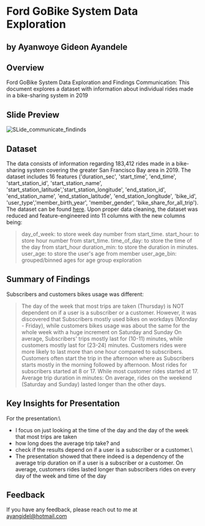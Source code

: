 # Ford GoBike System Data Exploration
## by Ayanwoye Gideon Ayandele

## Overview
Ford GoBike System Data Exploration and Findings Communication: This document explores a dataset with information about individual rides made in a bike-sharing system  in 2019
## Slide Preview
![SLide_communicate_findinds](https://user-images.githubusercontent.com/58152694/143484454-a2fb6bf8-c964-4ba2-8584-596ac6259696.gif)


## Dataset

The data consists of information regarding 183,412 rides made in a bike-sharing system covering the greater San Francisco Bay area in 2019. The dataset includes 16 features ('duration_sec', 'start_time', 'end_time', 'start_station_id', 'start_station_name', 'start_station_latitude','start_station_longitude', 'end_station_id', 'end_station_name', 'end_station_latitude', 'end_station_longitude', 'bike_id', 'user_type','member_birth_year', 'member_gender', 'bike_share_for_all_trip'). The dataset can be found [here](https://www.fordgobike.com/system-data).
Upon proper data cleaning, the dataset was reduced and feature-engineered into 11 columns with  the new columns being: 

> day_of_week: to store week day number from start_time.
> start_hour: to store hour number from start_time.
> time_of_day: to store the time of the day from start_hour
> duration_min: to store the duration in minutes.
> user_age: to store the user's age from member
> user_age_bin: grouped/binned ages for age group exploration


## Summary of Findings

Subscribers and customers bikes usage was different:

> The day of the week that most trips are taken (Thursday) is NOT dependent on if a user is a subscriber or a customer. However, it was discovered that Subscribers mostly used bikes on workdays (Monday - Friday), while customers bikes usage was about the same for the whole week with a huge increment on Saturday and Sunday
> On average, Subscribers' trips mostly last for (10-11) minutes, while customers mostly last for (23-24) minutes.
> Customers rides were more likely to last more than one hour compared to subscribers.
> Customers often start the trip in the afternoon where as Subscribers starts mostly in the morning followed by afternoon.
> Most rides for subscribers started at 8 or 17. While most customer rides started at 17.
Average trip duration in minutes:
> On average, rides on the weekend (Saturday and Sunday) lasted longer than the other days.

## Key Insights for Presentation

For the presentation:\
* I focus on just  looking at the time of the day and the day of the week that most trips are taken
* how long does the average trip take? and 
* check if the results depend on if a user is a subscriber or a customer.\
* The presentation showed that there indeed is a dependency of the average trip duration on if a user is a subscriber or a customer. On average, customers rides lasted longer than subscribers rides on every day of the week and time of the day


## Feedback

If you have any feedback, please reach out to me at ayangidel@hotmail.com
